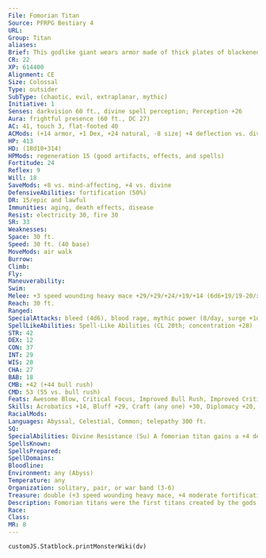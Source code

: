 ```yaml
---
File: Fomorian Titan
Source: PFRPG Bestiary 4
URL: 
Group: Titan
aliases:
Brief: This godlike giant wears armor made of thick plates of blackened iron and wields a great bladed mace.
CR: 22
XP: 614400
Alignment: CE
Size: Colossal
Type: outsider
SubType: (chaotic, evil, extraplanar, mythic)
Initiative: 1
Senses: darkvision 60 ft., divine spell perception; Perception +26
Aura: frightful presence (60 ft., DC 27)
AC: 41, touch 3, flat-footed 40
ACMods: (+14 armor, +1 Dex, +24 natural, -8 size| +4 deflection vs. divine)
HP: 413
HD: (18d10+314)
HPMods: regeneration 15 (good artifacts, effects, and spells)
Fortitude: 24
Reflex: 9
Will: 18
SaveMods: +8 vs. mind-affecting, +4 vs. divine
DefensiveAbilities: fortification (50%)
DR: 15/epic and lawful
Immunities: aging, death effects, disease
Resist: electricity 30, fire 30
SR: 33
Weaknesses: 
Space: 30 ft.
Speed: 30 ft. (40 base)
MoveMods: air walk
Burrow: 
Climb: 
Fly: 
Maneuverability: 
Swim: 
Melee: +3 speed wounding heavy mace +29/+29/+24/+19/+14 (6d6+19/19-20/x3 plus bleed and push), slam +26 (2d8+24 plus push)
Reach: 30 ft.
Ranged: 
SpecialAttacks: bleed (4d6), blood rage, mythic power (8/day, surge +1d10), push (heavy mace or slam, 10 ft.), rock throwing (100 ft.), trample (2d8+24, DC 35)
SpellLikeAbilities: Spell-Like Abilities (CL 20th; concentration +28)  Constant-air walk, mind blank, true seeing   At Will-break enchantment, divination, greater dispel magic, sending   3/day-disintegrate (DC 24), greater scrying (DC 25), heal, mass suggestion (DC 24)   1/day-cursed earthUM, greater planar ally, mage's disjunction (DC 27), spell turning, wish
STR: 42
DEX: 12
CON: 37
INT: 29
WIS: 20
CHA: 27
BAB: 18
CMB: +42 (+44 bull rush)
CMD: 53 (55 vs. bull rush)
Feats: Awesome Blow, Critical Focus, Improved Bull Rush, Improved CriticalM (heavy mace), Iron WillM, Lightning Reflexes, Power AttackM, Staggering Critical, Vital StrikeM
Skills: Acrobatics +14, Bluff +29, Craft (any one) +30, Diplomacy +20, Heal +23, Intimidate +29, Knowledge (arcana, history) +21, Knowledge (planes, religion) +30, Perception +26, Sense Motive +26, Spellcraft +30, Survival +23, Swim +29, Use Magic Device +29
RacialMods: 
Languages: Abyssal, Celestial, Common; telepathy 300 ft.
SQ: 
SpecialAbilities: Divine Resistance (Su) A fomorian titan gains a +4 deflection bonus to Armor Class and a +4 bonus on saving throws against attacks and effects from deities, outsiders who serve a deity, and divine spellcasters.  Divine Spell Perception (Su) A fomorian titan automatically notices divine spellcasting within 60 feet. It automatically pinpoints the location of the caster, identifies the spell being cast, and knows the intended target or area of the spell.
SpellsKnown: 
SpellsPrepared: 
SpellDomains: 
Bloodline: 
Environment: any (Abyss)
Temperature: any
Organization: solitary, pair, or war band (3-6)
Treasure: double (+3 speed wounding heavy mace, +4 moderate fortification full plate, other treasure)
Description: Fomorian titans were the first titans created by the gods. In their pride, the titans intruded on the domain of their masters and created life of their own, so they too might be worshiped. The gods were forced to battle their creations, and though they won, they could not bring themselves to destroy the fomorians, and instead shackled the titans in armor that hid their beauty and imprisoned them in secret prisons across the multiverse.
Race: 
Class: 
MR: 8
---
```

```dataviewjs
customJS.Statblock.printMonsterWiki(dv)
```
